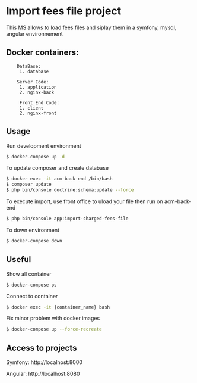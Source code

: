 
# Import fees file project
This MS allows to load fees files and siplay them in a symfony, mysql, angular environnement

## Docker containers:

		DataBase:
		 1. database
		
		Server Code:
		 1. application
		 2. nginx-back
	 
		 Front End Code:
		 1. client
		 2. nginx-front


Usage
-----
Run development environment
```bash
$ docker-compose up -d
```
To update composer and create database
```bash
$ docker exec -it acm-back-end /bin/bash
$ composer update
$ php bin/console doctrine:schema:update --force
```
To execute import, use front office to uload your file then run on acm-back-end
```bash
$ php bin/console app:import-charged-fees-file
```


To down environment
```bash
$ docker-compose down
```
Useful
------
Show all container
```bash
$ docker-compose ps
```
Connect to container
```bash
$ docker exec -it {container_name} bash
```
Fix minor problem with docker images
```bash
$ docker-compose up --force-recreate
```

Access to projects
------------------
Symfony: http://localhost:8000

Angular: http://localhost:8080
